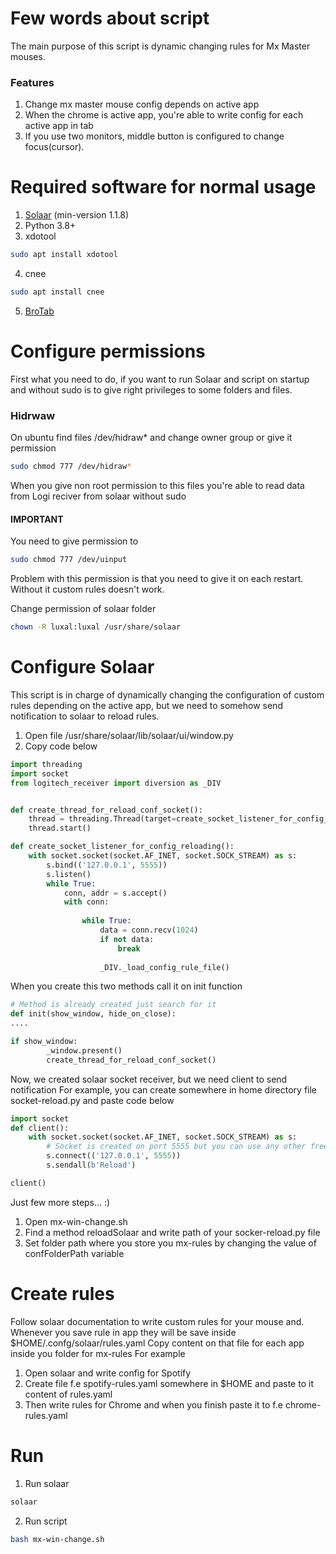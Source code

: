 # Few words about script
The main purpose of this script is dynamic changing rules for Mx Master mouses.

### Features
1. Change mx master mouse config depends on active app
2. When the chrome is active app, you're able to write config for each active app in tab
3. If you use two monitors, middle button is configured to change focus(cursor).

# Required software for normal usage
1. [Solaar](https://pwr-solaar.github.io/Solaar/) (min-version 1.1.8)
2. Python 3.8+
3. xdotool
````bash
sudo apt install xdotool
````
4. cnee
````bash
sudo apt install cnee
````
5. [BroTab](https://stackoverflow.com/questions/37524632/how-to-find-google-chrome-or-firefox-tab-url-by-terminalubuntu-or-windows)

# Configure permissions
First what you need to do, if you want to run Solaar and script on startup and without sudo is to give right privileges to some folders and files.

### Hidrwaw
On ubuntu find files /dev/hidraw* and change owner group or give it permission
```bash
sudo chmod 777 /dev/hidraw*
```
When you give non root permission to this files you're able to read data from Logi reciver from solaar without sudo

#### IMPORTANT

You need to give permission to 
````bash
sudo chmod 777 /dev/uinput
````
Problem with this permission is that you need to give it on each restart. Without it custom rules doesn't work.


Change permission of solaar folder

````bash
chown -R luxal:luxal /usr/share/solaar
````

# Configure Solaar

This script is in charge of dynamically changing the configuration of custom rules depending on the active app, but we need to somehow send notification to solaar to reload rules.

1. Open file /usr/share/solaar/lib/solaar/ui/window.py  
2. Copy code below
````python
import threading
import socket
from logitech_receiver import diversion as _DIV


def create_thread_for_reload_conf_socket():
    thread = threading.Thread(target=create_socket_listener_for_config_reloading)
    thread.start()

def create_socket_listener_for_config_reloading():
    with socket.socket(socket.AF_INET, socket.SOCK_STREAM) as s:
        s.bind(('127.0.0.1', 5555))
        s.listen()
        while True:
            conn, addr = s.accept()
            with conn:
              
                while True:
                    data = conn.recv(1024)
                    if not data:
                        break
                    
                    _DIV._load_config_rule_file()

````

When you create this two methods call it on init function

````python
# Method is already created just search for it
def init(show_window, hide_on_close):
....

if show_window:
        _window.present()
        create_thread_for_reload_conf_socket()

````

Now, we created solaar socket receiver, but we need client to send notification
For example, you can create somewhere in home directory file socket-reload.py and paste code below

````python
import socket
def client():
    with socket.socket(socket.AF_INET, socket.SOCK_STREAM) as s:
        # Socket is created on port 5555 but you can use any other free port
        s.connect(('127.0.0.1', 5555))
        s.sendall(b'Reload')

client()
````

Just few more steps... :)

1. Open mx-win-change.sh
2. Find a method reloadSolaar and write path of your socker-reload.py file
3. Set folder path where you store you mx-rules by changing the value of confFolderPath variable

# Create rules
Follow solaar documentation to write custom rules for your mouse and.
Whenever you save rule in app they will be save inside $HOME/.confg/solaar/rules.yaml
Copy content on that file for each app inside you folder for mx-rules
For example

1. Open solaar and write config for Spotify
2. Create file f.e spotify-rules.yaml somewhere in $HOME and paste to it content of rules.yaml
3. Then write rules for Chrome and when you finish paste it to f.e chrome-rules.yaml


# Run
1. Run solaar
````bash
solaar
````
2. Run script
````bash
bash mx-win-change.sh
````